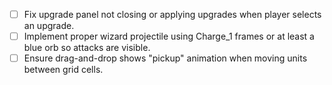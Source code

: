 - [ ] Fix upgrade panel not closing or applying upgrades when player selects an upgrade.
- [ ] Implement proper wizard projectile using Charge_1 frames or at least a blue orb so attacks are visible.
- [ ] Ensure drag-and-drop shows "pickup" animation when moving units between grid cells.
